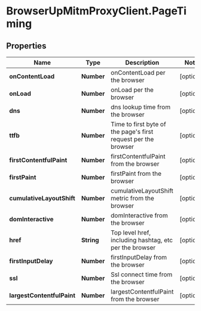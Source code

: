 # BrowserUpMitmProxyClient.PageTiming

## Properties

Name | Type | Description | Notes
------------ | ------------- | ------------- | -------------
**onContentLoad** | **Number** | onContentLoad per the browser | [optional] 
**onLoad** | **Number** | onLoad per the browser | [optional] 
**dns** | **Number** | dns lookup time from the browser | [optional] 
**ttfb** | **Number** | Time to first byte of the page&#39;s first request per the browser | [optional] 
**firstContentfulPaint** | **Number** | firstContentfulPaint from the browser | [optional] 
**firstPaint** | **Number** | firstPaint from the browser | [optional] 
**cumulativeLayoutShift** | **Number** | cumulativeLayoutShift metric from the browser | [optional] 
**domInteractive** | **Number** | domInteractive from the browser | [optional] 
**href** | **String** | Top level href, including hashtag, etc per the browser | [optional] 
**firstInputDelay** | **Number** | firstInputDelay from the browser | [optional] 
**ssl** | **Number** | Ssl connect time from the browser | [optional] 
**largestContentfulPaint** | **Number** | largestContentfulPaint from the browser | [optional] 


